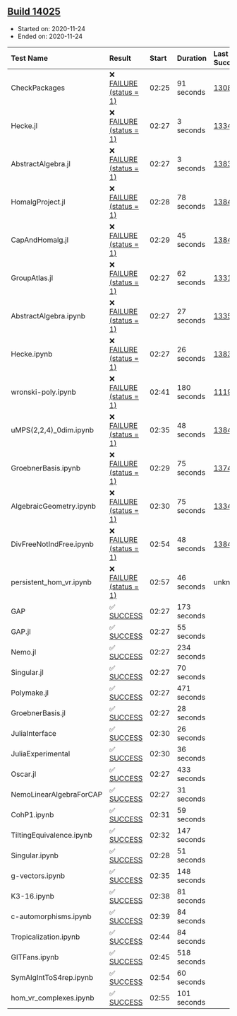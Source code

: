 ## [Build 14025](https://oscarci.mathematik.uni-kl.de/job/oscar/14025/)

* Started on: 2020-11-24
* Ended on: 2020-11-24

| Test Name    | Result | Start | Duration | Last Success | First Failure |
|:-------------|:-------|:------|:---------|:-------------|:--------------|
| CheckPackages | ❌ [FAILURE (status = 1)](https://oscarci.mathematik.uni-kl.de/job/oscar/14025/artifact/logs/build-14025/CheckPackages.log) | 02:25 | 91 seconds | [13085](https://oscarci.mathematik.uni-kl.de/job/oscar/13085/) | [13086](https://oscarci.mathematik.uni-kl.de/job/oscar/13086/) |
| Hecke.jl | ❌ [FAILURE (status = 1)](https://oscarci.mathematik.uni-kl.de/job/oscar/14025/artifact/logs/build-14025/Hecke.jl.log) | 02:27 | 3 seconds | [13341](https://oscarci.mathematik.uni-kl.de/job/oscar/13341/) | [13342](https://oscarci.mathematik.uni-kl.de/job/oscar/13342/) |
| AbstractAlgebra.jl | ❌ [FAILURE (status = 1)](https://oscarci.mathematik.uni-kl.de/job/oscar/14025/artifact/logs/build-14025/AbstractAlgebra.jl.log) | 02:27 | 3 seconds | [13837](https://oscarci.mathematik.uni-kl.de/job/oscar/13837/) | [13838](https://oscarci.mathematik.uni-kl.de/job/oscar/13838/) |
| HomalgProject.jl | ❌ [FAILURE (status = 1)](https://oscarci.mathematik.uni-kl.de/job/oscar/14025/artifact/logs/build-14025/HomalgProject.jl.log) | 02:28 | 78 seconds | [13845](https://oscarci.mathematik.uni-kl.de/job/oscar/13845/) | [13846](https://oscarci.mathematik.uni-kl.de/job/oscar/13846/) |
| CapAndHomalg.jl | ❌ [FAILURE (status = 1)](https://oscarci.mathematik.uni-kl.de/job/oscar/14025/artifact/logs/build-14025/CapAndHomalg.jl.log) | 02:29 | 45 seconds | [13845](https://oscarci.mathematik.uni-kl.de/job/oscar/13845/) | [13846](https://oscarci.mathematik.uni-kl.de/job/oscar/13846/) |
| GroupAtlas.jl | ❌ [FAILURE (status = 1)](https://oscarci.mathematik.uni-kl.de/job/oscar/14025/artifact/logs/build-14025/GroupAtlas.jl.log) | 02:27 | 62 seconds | [13311](https://oscarci.mathematik.uni-kl.de/job/oscar/13311/) | [13312](https://oscarci.mathematik.uni-kl.de/job/oscar/13312/) |
| AbstractAlgebra.ipynb | ❌ [FAILURE (status = 1)](https://oscarci.mathematik.uni-kl.de/job/oscar/14025/artifact/logs/build-14025/AbstractAlgebra.ipynb.log) | 02:27 | 27 seconds | [13355](https://oscarci.mathematik.uni-kl.de/job/oscar/13355/) | [13356](https://oscarci.mathematik.uni-kl.de/job/oscar/13356/) |
| Hecke.ipynb | ❌ [FAILURE (status = 1)](https://oscarci.mathematik.uni-kl.de/job/oscar/14025/artifact/logs/build-14025/Hecke.ipynb.log) | 02:27 | 26 seconds | [13837](https://oscarci.mathematik.uni-kl.de/job/oscar/13837/) | [13838](https://oscarci.mathematik.uni-kl.de/job/oscar/13838/) |
| wronski-poly.ipynb | ❌ [FAILURE (status = 1)](https://oscarci.mathematik.uni-kl.de/job/oscar/14025/artifact/logs/build-14025/wronski-poly.ipynb.log) | 02:41 | 180 seconds | [11192](https://oscarci.mathematik.uni-kl.de/job/oscar/11192/) | [11193](https://oscarci.mathematik.uni-kl.de/job/oscar/11193/) |
| uMPS(2,2,4)_0dim.ipynb | ❌ [FAILURE (status = 1)](https://oscarci.mathematik.uni-kl.de/job/oscar/14025/artifact/logs/build-14025/uMPS-2-2-4-_0dim.ipynb.log) | 02:35 | 48 seconds | [13841](https://oscarci.mathematik.uni-kl.de/job/oscar/13841/) | [13842](https://oscarci.mathematik.uni-kl.de/job/oscar/13842/) |
| GroebnerBasis.ipynb | ❌ [FAILURE (status = 1)](https://oscarci.mathematik.uni-kl.de/job/oscar/14025/artifact/logs/build-14025/GroebnerBasis.ipynb.log) | 02:29 | 75 seconds | [13748](https://oscarci.mathematik.uni-kl.de/job/oscar/13748/) | [13749](https://oscarci.mathematik.uni-kl.de/job/oscar/13749/) |
| AlgebraicGeometry.ipynb | ❌ [FAILURE (status = 1)](https://oscarci.mathematik.uni-kl.de/job/oscar/14025/artifact/logs/build-14025/AlgebraicGeometry.ipynb.log) | 02:30 | 75 seconds | [13341](https://oscarci.mathematik.uni-kl.de/job/oscar/13341/) | [13342](https://oscarci.mathematik.uni-kl.de/job/oscar/13342/) |
| DivFreeNotIndFree.ipynb | ❌ [FAILURE (status = 1)](https://oscarci.mathematik.uni-kl.de/job/oscar/14025/artifact/logs/build-14025/DivFreeNotIndFree.ipynb.log) | 02:54 | 48 seconds | [13845](https://oscarci.mathematik.uni-kl.de/job/oscar/13845/) | [13846](https://oscarci.mathematik.uni-kl.de/job/oscar/13846/) |
| persistent_hom_vr.ipynb | ❌ [FAILURE (status = 1)](https://oscarci.mathematik.uni-kl.de/job/oscar/14025/artifact/logs/build-14025/persistent_hom_vr.ipynb.log) | 02:57 | 46 seconds | unknown | unknown |
| GAP | ✅ [SUCCESS](https://oscarci.mathematik.uni-kl.de/job/oscar/14025/artifact/logs/build-14025/GAP.log) | 02:27 | 173 seconds |  |  |
| GAP.jl | ✅ [SUCCESS](https://oscarci.mathematik.uni-kl.de/job/oscar/14025/artifact/logs/build-14025/GAP.jl.log) | 02:27 | 55 seconds |  |  |
| Nemo.jl | ✅ [SUCCESS](https://oscarci.mathematik.uni-kl.de/job/oscar/14025/artifact/logs/build-14025/Nemo.jl.log) | 02:27 | 234 seconds |  |  |
| Singular.jl | ✅ [SUCCESS](https://oscarci.mathematik.uni-kl.de/job/oscar/14025/artifact/logs/build-14025/Singular.jl.log) | 02:27 | 70 seconds |  |  |
| Polymake.jl | ✅ [SUCCESS](https://oscarci.mathematik.uni-kl.de/job/oscar/14025/artifact/logs/build-14025/Polymake.jl.log) | 02:27 | 471 seconds |  |  |
| GroebnerBasis.jl | ✅ [SUCCESS](https://oscarci.mathematik.uni-kl.de/job/oscar/14025/artifact/logs/build-14025/GroebnerBasis.jl.log) | 02:27 | 28 seconds |  |  |
| JuliaInterface | ✅ [SUCCESS](https://oscarci.mathematik.uni-kl.de/job/oscar/14025/artifact/logs/build-14025/JuliaInterface.log) | 02:30 | 26 seconds |  |  |
| JuliaExperimental | ✅ [SUCCESS](https://oscarci.mathematik.uni-kl.de/job/oscar/14025/artifact/logs/build-14025/JuliaExperimental.log) | 02:30 | 36 seconds |  |  |
| Oscar.jl | ✅ [SUCCESS](https://oscarci.mathematik.uni-kl.de/job/oscar/14025/artifact/logs/build-14025/Oscar.jl.log) | 02:27 | 433 seconds |  |  |
| NemoLinearAlgebraForCAP | ✅ [SUCCESS](https://oscarci.mathematik.uni-kl.de/job/oscar/14025/artifact/logs/build-14025/NemoLinearAlgebraForCAP.log) | 02:27 | 31 seconds |  |  |
| CohP1.ipynb | ✅ [SUCCESS](https://oscarci.mathematik.uni-kl.de/job/oscar/14025/artifact/logs/build-14025/CohP1.ipynb.log) | 02:31 | 59 seconds |  |  |
| TiltingEquivalence.ipynb | ✅ [SUCCESS](https://oscarci.mathematik.uni-kl.de/job/oscar/14025/artifact/logs/build-14025/TiltingEquivalence.ipynb.log) | 02:32 | 147 seconds |  |  |
| Singular.ipynb | ✅ [SUCCESS](https://oscarci.mathematik.uni-kl.de/job/oscar/14025/artifact/logs/build-14025/Singular.ipynb.log) | 02:28 | 51 seconds |  |  |
| g-vectors.ipynb | ✅ [SUCCESS](https://oscarci.mathematik.uni-kl.de/job/oscar/14025/artifact/logs/build-14025/g-vectors.ipynb.log) | 02:35 | 148 seconds |  |  |
| K3-16.ipynb | ✅ [SUCCESS](https://oscarci.mathematik.uni-kl.de/job/oscar/14025/artifact/logs/build-14025/K3-16.ipynb.log) | 02:38 | 81 seconds |  |  |
| c-automorphisms.ipynb | ✅ [SUCCESS](https://oscarci.mathematik.uni-kl.de/job/oscar/14025/artifact/logs/build-14025/c-automorphisms.ipynb.log) | 02:39 | 84 seconds |  |  |
| Tropicalization.ipynb | ✅ [SUCCESS](https://oscarci.mathematik.uni-kl.de/job/oscar/14025/artifact/logs/build-14025/Tropicalization.ipynb.log) | 02:44 | 84 seconds |  |  |
| GITFans.ipynb | ✅ [SUCCESS](https://oscarci.mathematik.uni-kl.de/job/oscar/14025/artifact/logs/build-14025/GITFans.ipynb.log) | 02:45 | 518 seconds |  |  |
| SymAlgIntToS4rep.ipynb | ✅ [SUCCESS](https://oscarci.mathematik.uni-kl.de/job/oscar/14025/artifact/logs/build-14025/SymAlgIntToS4rep.ipynb.log) | 02:54 | 60 seconds |  |  |
| hom_vr_complexes.ipynb | ✅ [SUCCESS](https://oscarci.mathematik.uni-kl.de/job/oscar/14025/artifact/logs/build-14025/hom_vr_complexes.ipynb.log) | 02:55 | 101 seconds |  |  |
